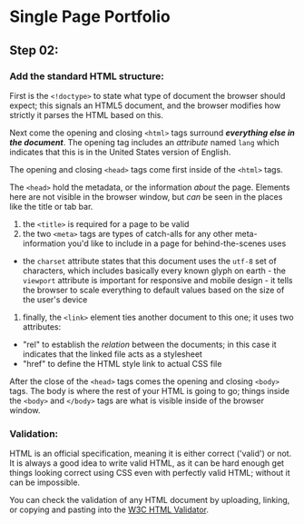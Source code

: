 # Single Page Portfolio

## Step 02: 

### Add the standard HTML structure:

First is the `<!doctype>` to state what type of document the browser
should expect; this signals an HTML5 document, and the browser modifies
how strictly it parses the HTML based on this.

Next come the opening and closing `<html>` tags surround ***everything
else in the document***. The opening tag includes an _attribute_ named
  `lang` which indicates that this is in the United States version of
  English.

The opening and closing `<head>` tags come first inside of the `<html>`
tags. 

The `<head>` hold the metadata, or the information *about* the page.
Elements here are not visible in the browser window, but *can* be seen in
the places like the title or tab bar.

1. the `<title>` is required for a page to be valid
1. the two `<meta>` tags are types of catch-alls for any other
  meta-information you'd like to include in a page for behind-the-scenes
  uses 
  - the `charset` attribute states that this document uses the `utf-8` set
    of characters, which includes basically every known glyph on earth -
    the `viewport` attribute is important for responsive and mobile design
    \- it tells the browser to scale everything to default values based on
    the size of the user's device
1. finally, the `<link>` element ties another document to this one; it uses
  two attributes:
  - "rel" to establish the *relation* between the documents; in this case
    it indicates that the linked file acts as a stylesheet
  - "href" to define the HTML style link to actual CSS file


After the close of the `<head>` tags comes the opening and closing
`<body>` tags. The body is where the rest of your HTML is going to go;
things inside the `<body>` and `</body>` tags are what is visible inside
of the browser window.


### Validation:

HTML is an official specification, meaning it is either correct ('valid')
or not. It is always a good idea to write valid HTML, as it can be hard
enough get things looking correct using CSS even with perfectly valid
HTML; without it can be impossible.

You can check the validation of any HTML document by uploading, linking,
or copying and pasting into the [W3C HTML Validator](https://validator.w3.org/).
